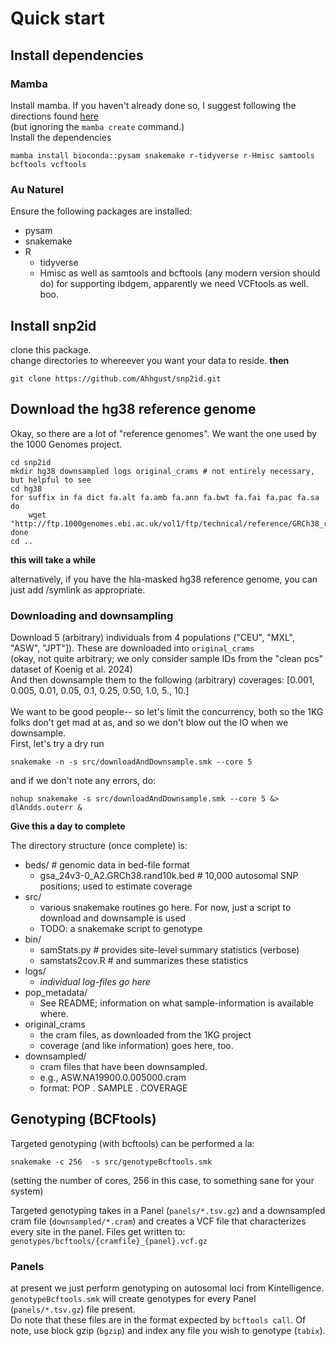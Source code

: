 

# Quick start

## Install dependencies

### Mamba
Install mamba. If you haven't already done so, I suggest following the directions found [here](https://www.usna.edu/Users/cs/fknoll/SD211/mamba.html)
<br>
(but ignoring the ```mamba create``` command.) <br>
Install the dependencies
```
mamba install bioconda::pysam snakemake r-tidyverse r-Hmisc samtools bcftools vcftools
```

### Au Naturel
Ensure the following packages are installed:
- pysam
- snakemake
- R
  - tidyverse
  - Hmisc
as well as samtools and bcftools (any modern version should do)
for supporting ibdgem, apparently we need VCFtools as well. boo.

## Install snp2id

clone this package. <br>
change directories to whereever you want your data to reside. **then**
```
git clone https://github.com/Ahhgust/snp2id.git
```

## Download the hg38 reference genome
Okay, so there are a lot of "reference genomes". We want the one used by the 1000 Genomes project.
```
cd snp2id
mkdir hg38 downsampled logs original_crams # not entirely necessary, but helpful to see
cd hg38
for suffix in fa dict fa.alt fa.amb fa.ann fa.bwt fa.fai fa.pac fa.sa
do
	wget "http://ftp.1000genomes.ebi.ac.uk/vol1/ftp/technical/reference/GRCh38_reference_genome/GRCh38_full_analysis_set_plus_decoy_hla.$suffix"
done
cd ..
```

**this will take a while**

alternatively, if you have the hla-masked hg38 reference genome, you can just add /symlink as appropriate.

### Downloading and downsampling

Download 5 (arbitrary) individuals from 4 populations ("CEU", "MXL", "ASW", "JPT"]). These are downloaded into ```original_crams``` <br>
(okay, not quite arbitrary; we only consider sample IDs from the "clean pcs" dataset of Koenig et al. 2024) <br>
And then downsample them to the following (arbitrary) coverages: [0.001, 0.005, 0.01, 0.05, 0.1, 0.25, 0.50, 1.0, 5., 10.]
<br><br>
We want to be good people-- so let's limit the concurrency, both so the 1KG folks don't get mad at as, and so we don't blow out the IO when we downsample.
<br>
First, let's try a dry run
```
snakemake -n -s src/downloadAndDownsample.smk --core 5
```
and if we don't note any errors, do:
```
nohup snakemake -s src/downloadAndDownsample.smk --core 5 &>  dlAndds.outerr &
```
**Give this a day to complete**


The directory structure (once complete) is:
* beds/ # genomic data in bed-file format
  - gsa_24v3-0_A2.GRCh38.rand10k.bed # 10,000 autosomal SNP positions; used to estimate coverage
* src/
  - various snakemake routines go here. For now, just a script to download and downsample is used
  - TODO: a snakemake script to genotype
* bin/
  - samStats.py # provides site-level summary statistics (verbose)
  - samstats2cov.R  # and summarizes these statistics
* logs/
  - *individual log-files go here*
* pop_metadata/
  - See README; information on what sample-information is available where.
* original_crams
  - the cram files, as downloaded from the 1KG project
  - coverage (and like information) goes here, too.
* downsampled/
  - cram files that have been downsampled.
  - e.g., ASW.NA19900.0.005000.cram
  - format:  POP . SAMPLE . COVERAGE 

## Genotyping (BCFtools)
Targeted genotyping (with bcftools) can be performed a la:
```
snakemake -c 256  -s src/genotypeBcftools.smk
```
(setting the number of cores, 256 in this case, to something sane for your system)

Targeted genotyping takes in a Panel (`panels/*.tsv.gz`) and a downsampled cram file (`downsampled/*.cram`) and creates a VCF file 
that characterizes every site in the panel. Files get written to: 
`genotypes/bcftools/{cramfile}_{panel}.vcf.gz`


### Panels
at present we just perform genotyping on autosomal loci from Kintelligence. `genotypeBcftools.smk` will create genotypes for every Panel (`panels/*.tsv.gz`) file present.
<br>
Do note that these files are in the format expected by `bcftools call`. Of note, use block gzip (`bgzip`) and index any file you wish to genotype (`tabix`).




